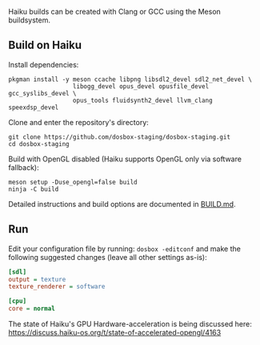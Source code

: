 Haiku builds can be created with Clang or GCC using the Meson buildsystem.

## Build on Haiku

Install dependencies:

``` shell
pkgman install -y meson ccache libpng libsdl2_devel sdl2_net_devel \
                  libogg_devel opus_devel opusfile_devel gcc_syslibs_devel \
                  opus_tools fluidsynth2_devel llvm_clang speexdsp_devel
```

Clone and enter the repository's directory:

``` shell
git clone https://github.com/dosbox-staging/dosbox-staging.git
cd dosbox-staging
```

Build with OpenGL disabled (Haiku supports OpenGL only via software fallback):

``` shell
meson setup -Duse_opengl=false build
ninja -C build
```

Detailed instructions and build options are documented in [BUILD.md](/BUILD.md).

## Run

Edit your configuration file by running: `dosbox -editconf` and make the
following suggested changes (leave all other settings as-is):

``` ini
[sdl]
output = texture
texture_renderer = software

[cpu]
core = normal
```

The state of Haiku's GPU Hardware-acceleration is being discussed here:
https://discuss.haiku-os.org/t/state-of-accelerated-opengl/4163
